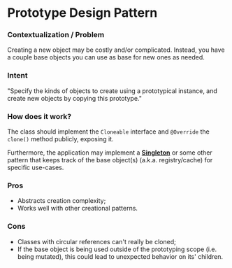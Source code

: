 # Prototype Design Pattern

### Contextualization / Problem

Creating a new object may be costly and/or complicated. Instead, you have a couple base objects you can use as base for new ones as needed.

### Intent

"Specify the kinds of objects to create using a prototypical instance, and create new objects by copying this prototype."

### How does it work?

The class should implement the ```Cloneable``` interface and ```@Override``` the ```clone()``` method publicly, exposing it.

Furthermore, the application may implement a [**Singleton**](http://github.com/aputhin/java-sandbox/tree/master/design-patterns-study/creational-patterns/singleton) or some other pattern that keeps track of the base object(s) (a.k.a. registry/cache) for specific use-cases.

### Pros

- Abstracts creation complexity;
- Works well with other creational patterns.

### Cons

- Classes with circular references can't really be cloned;
- If the base object is being used outside of the prototyping scope (i.e. being mutated), this could lead to unexpected behavior on its' children.
